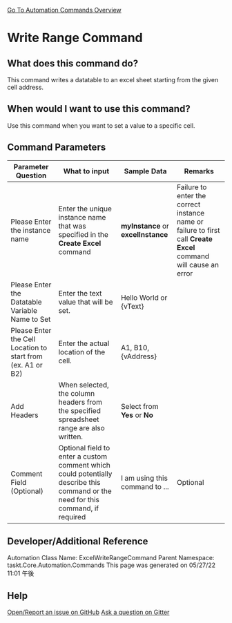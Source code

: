 <!--TITLE: Write Range Command -->
<!-- SUBTITLE: a command in the Excel Commands group. -->
[Go To Automation Commands Overview](/automation-commands.md)


# Write Range Command


## What does this command do?
This command writes a datatable to an excel sheet starting from the given cell address.


## When would I want to use this command?
Use this command when you want to set a value to a specific cell.


## Command Parameters
| Parameter Question   	| What to input  	|  Sample Data 	| Remarks  	|
| ---                    | ---               | ---           | ---       |
|Please Enter the instance name|Enter the unique instance name that was specified in the **Create Excel** command|**myInstance** or **excelInstance**|Failure to enter the correct instance name or failure to first call **Create Excel** command will cause an error|
|Please Enter the Datatable Variable Name to Set|Enter the text value that will be set.|Hello World or {vText}||
|Please Enter the Cell Location to start from (ex. A1 or B2)|Enter the actual location of the cell.|A1, B10, {vAddress}||
|Add Headers|When selected, the column headers from the specified spreadsheet range are also written.|Select from **Yes** or **No**||
|Comment Field (Optional)|Optional field to enter a custom comment which could potentially describe this command or the need for this command, if required|I am using this command to ...|Optional|












## Developer/Additional Reference
Automation Class Name: ExcelWriteRangeCommand
Parent Namespace: taskt.Core.Automation.Commands
This page was generated on 05/27/22 11:01 午後


## Help
[Open/Report an issue on GitHub](https://github.com/saucepleez/taskt/issues/new)
[Ask a question on Gitter](https://gitter.im/taskt-rpa/Lobby)
